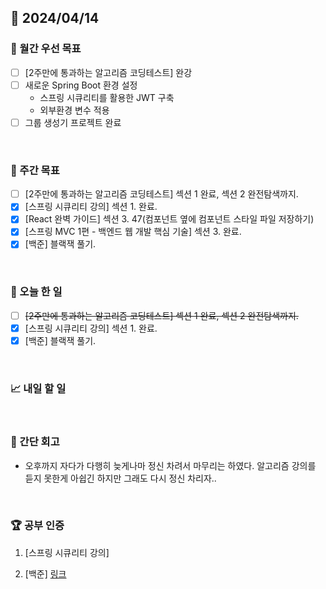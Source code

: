 ## 📅 2024/04/14

### 🚀 월간 우선 목표

- [ ] [2주만에 통과하는 알고리즘 코딩테스트] 완강
- [ ] 새로운 Spring Boot 환경 설정
  - 스프링 시큐리티를 활용한 JWT 구축
  - 외부환경 변수 적용
- [ ] 그룹 생성기 프로젝트 완료

<br />

### 👏 주간 목표

- [ ] [2주만에 통과하는 알고리즘 코딩테스트] 섹션 1 완료, 섹션 2 완전탐색까지.
- [x] [스프링 시큐리티 강의] 섹션 1. 완료.
- [x] [React 완벽 가이드] 섹션 3. 47(컴포넌트 옆에 컴포넌트 스타일 파일 저장하기)
- [x] [스프링 MVC 1편 - 백엔드 웹 개발 핵심 기술] 섹션 3. 완료.
- [x] [백준] 블랙잭 풀기.

<br />

### 💯 오늘 한 일

- [ ] ~~[2주만에 통과하는 알고리즘 코딩테스트] 섹션 1 완료, 섹션 2 완전탐색까지.~~
- [x] [스프링 시큐리티 강의] 섹션 1. 완료.
- [x] [백준] 블랙잭 풀기.

<br />

### 📈 내일 할 일

<br />

### 🤔 간단 회고

- 오후까지 자다가 다행히 늦게나마 정신 차려서 마무리는 하였다. 알고리즘 강의를 듣지 못한게 아쉽긴 하지만 그래도 다시 정신 차리자..

<br />

### 🏆 공부 인증

1. [스프링 시큐리티 강의]

2. [백준] [링크](https://github.com/suld2495/fridaycoffee/tree/main/%EB%B0%B1%EC%A4%80/Bronze/2798.%E2%80%85%EB%B8%94%EB%9E%99%EC%9E%AD)
